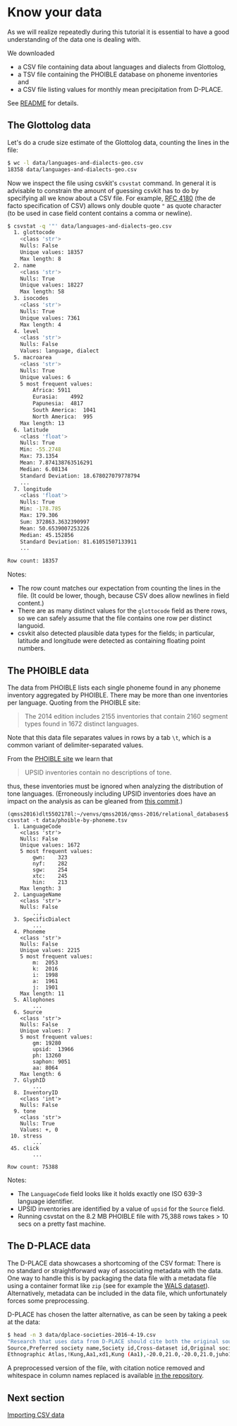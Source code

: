 # Know your data

As we will realize repeatedly during this tutorial it is essential to have
a good understanding of the data one is dealing with.

We downloaded 
- a CSV file containing data about languages and dialects from Glottolog,
- a TSV file containing the PHOIBLE database on phoneme inventories and 
- a CSV file listing values for monthly mean precipitation from D-PLACE.

See [README](data/README.md) for details.


## The Glottolog data

Let's do a crude size estimate of the Glottolog data, counting the lines in the file:

```bash
$ wc -l data/languages-and-dialects-geo.csv 
18358 data/languages-and-dialects-geo.csv
```

Now we inspect the file using csvkit's `csvstat` command.
In general it is advisable to constrain the amount of guessing csvkit has to do by specifying all we know about a CSV file. For example, [RFC 4180](https://www.ietf.org/rfc/rfc4180.txt) (the de facto specification of CSV) allows only double quote `"` as quote character (to be used in case field content contains a comma or newline).

```bash
$ csvstat -q '"' data/languages-and-dialects-geo.csv
  1. glottocode
	<class 'str'>
	Nulls: False
	Unique values: 18357
	Max length: 8
  2. name
	<class 'str'>
	Nulls: True
	Unique values: 18227
	Max length: 58
  3. isocodes
	<class 'str'>
	Nulls: True
	Unique values: 7361
	Max length: 4
  4. level
	<class 'str'>
	Nulls: False
	Values: language, dialect
  5. macroarea
	<class 'str'>
	Nulls: True
	Unique values: 6
	5 most frequent values:
		Africa:	5911
		Eurasia:	4992
		Papunesia:	4817
		South America:	1041
		North America:	995
	Max length: 13
  6. latitude
	<class 'float'>
	Nulls: True
	Min: -55.2748
	Max: 73.1354
	Mean: 7.874138763516291
	Median: 6.08134
	Standard Deviation: 18.678027079778794
	...
  7. longitude
	<class 'float'>
	Nulls: True
	Min: -178.785
	Max: 179.306
	Sum: 372863.3632390997
	Mean: 50.6539007253226
	Median: 45.152856
	Standard Deviation: 81.61051507133911
    ...

Row count: 18357
```

Notes:
- The row count matches our expectation from counting the lines in the file. (It could be lower, 
  though, because CSV does allow newlines in field content.)
- There are as many distinct values for the `glottocode` field as there rows, so we can
  safely assume that the file contains one row per distinct languoid.
- csvkit also detected plausible data types for the fields; in particular, latitude and longitude
  were detected as containing floating point numbers.

## The PHOIBLE data

The data from PHOIBLE lists each single phoneme found in any phoneme inventory aggregated by
PHOIBLE. There may be more than one inventories per language. Quoting from the PHOIBLE site:

> The 2014 edition includes 2155 inventories that contain 2160 segment types found in 1672 distinct languages.

Note that this data file separates values in rows by a tab `\t`, which is a common variant of 
delimiter-separated values.

From the [PHOIBLE site](http://phoible.org/contributors/UPSID) we learn that

> UPSID inventories contain no descriptions of tone.

thus, these inventories must be ignored when analyzing the distribution of tone languages.
(Erroneously including UPSID inventories does have an impact on the analysis as can
be gleaned from 
[this commit](https://github.com/shh-dlce/qmss-2016/commit/7cf7976d92db675d95dac6412c2a80a8edee6137).)


```
(qmss2016)dlt5502178l:~/venvs/qmss2016/qmss-2016/relational_databases$ csvstat -t data/phoible-by-phoneme.tsv 
  1. LanguageCode
	<class 'str'>
	Nulls: False
	Unique values: 1672
	5 most frequent values:
		gwn:	323
		nyf:	282
		sgw:	254
		xtc:	245
		hin:	213
	Max length: 3
  2. LanguageName
	<class 'str'>
	Nulls: False
        ...
  3. SpecificDialect
        ...
  4. Phoneme
	<class 'str'>
	Nulls: False
	Unique values: 2215
	5 most frequent values:
		m:	2053
		k:	2016
		i:	1998
		a:	1961
		j:	1901
	Max length: 11
  5. Allophones
        ...
  6. Source
	<class 'str'>
	Nulls: False
	Unique values: 7
	5 most frequent values:
		gm:	19280
		upsid:	13966
		ph:	13260
		saphon:	9051
		aa:	8064
	Max length: 6
  7. GlyphID
        ...
  8. InventoryID
	<class 'int'>
	Nulls: False
  9. tone
	<class 'str'>
	Nulls: True
	Values: +, 0
 10. stress
        ...
 45. click
        ...

Row count: 75388
```

Notes:
- The `LanguageCode` field looks like it holds exactly one ISO 639-3 language identifier.
- UPSID inventories are identified by a value of `upsid` for the `Source` field.
- Running csvstat on the 8.2 MB PHOIBLE file with 75,388 rows takes > 10 secs on a pretty fast
  machine.


## The D-PLACE data

The D-PLACE data showcases a shortcoming of the CSV format: There is no standard or straightforward
way of associating metadata with the data. One way to handle this is by packaging the data file with
a metadata file using a container format like `zip` 
(see for example the [WALS dataset](http://wals.info/static/download/wals-language.csv.zip)).
Alternatively, metadata can be included in the data file, which unfortunately forces some preprocessing.

D-PLACE has chosen the latter alternative, as can be seen by taking a peek at the data:

```bash
$ head -n 3 data/dplace-societies-2016-4-19.csv 
"Research that uses data from D-PLACE should cite both the original source(s) of  the data and the paper by Kirby et al. in which D-PLACE was first presented  (e.g., research using cultural data from the Binford Hunter-Gatherer dataset: ""Binford (2001);  Binford and Johnson (2006); Kirby et al. Submitted)."" The reference list should include the date data were  accessed and URL for D-PLACE (http://d-place.org), in addition to the full references for Binford (2001),  Binford and Johnson (2006), and Kirby et al. Submitted."
Source,Preferred society name,Society id,Cross-dataset id,Original society name,Revised latitude,Revised longitude,Original latitude,Original longitude,Glottolog language/dialect id,Glottolog language/dialect name,ISO code,Language family,Variable: Monthly Mean Precipitation (mm),Comment: Monthly Mean Precipitation (mm)
Ethnographic Atlas,!Kung,Aa1,xd1,Kung (Aa1),-20.0,21.0,-20.0,21.0,juho1239,Ju'hoan,ktz,Kxa,33.978,
```

A preprocessed version of the file, with citation notice removed and whitespace in column 
names replaced is available [in the repository](data/dplace-societies-2016-4-19-clean.csv).


## Next section

[Importing CSV data](03-importing-csv.md)
